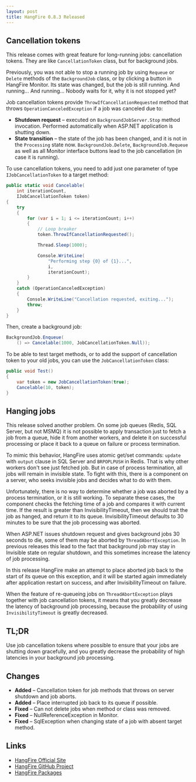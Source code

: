 ```yaml
---
layout: post
title: HangFire 0.8.3 Released
---
```


## Cancellation tokens

This release comes with great feature for long-running jobs: cancellation tokens. They are like `CancellationToken` class, but for background jobs.

Previously, you was not able to stop a running job by using `Requeue` or `Delete` methods of the `BackgroundJob` class, or by clicking a button in HangFire Monitor. Its state was changed, but the job is still running. And running... And running... Nobody waits for it, why it is not stopped yet?

Job cancellation tokens provide `ThrowIfCancellationRequested` method that throws `OperationCanceledException` if a job was canceled due to:

* **Shutdown request** – executed on `BackgroundJobServer.Stop` method invocation. Performed automatically when ASP.NET application is shutting down.
* **State transition** – the state of the job has been changed, and it is not in the `Processing` state now. `BackgroundJob.Delete`, `BackgroundJob.Requeue` as well as all Monitor interface buttons lead to the job cancellation (in case it is running).

To use cancellation tokens, you need to add just one parameter of type `IJobCancellationToken` to a target method:

```csharp
public static void Cancelable(
    int iterationCount, 
    IJobCancellationToken token)
{
    try
    {
        for (var i = 1; i <= iterationCount; i++)
        {
            // Loop breaker
            token.ThrowIfCancellationRequested();

            Thread.Sleep(1000);

            Console.WriteLine(
                "Performing step {0} of {1}...", 
                i, 
                iterationCount);            
        }
    }
    catch (OperationCanceledException)
    {
        Console.WriteLine("Cancellation requested, exiting...");
        throw;
    }
}
```

Then, create a background job:

```csharp
BackgroundJob.Enqueue(
    () => Cancelable(1000, JobCancellationToken.Null)); 
```

To be able to test target methods, or to add the support of cancellation token to your old jobs, you can use the `JobCancellationToken` class:

```csharp
public void Test()
{
    var token = new JobCancellationToken(true);
    Cancelable(10, token);
}
```

## Hanging jobs

This release solved another problem. On some job queues (Redis, SQL Server, but not MSMQ) it is not possible to apply transaction just to fetch a job from a queue, hide it from another workers, and delete it on successful processing or place it back to a queue on failure or process termination.

To mimic this behavior, HangFire uses atomic get/set commands: `update` with `output` clause in SQL Server and `BRPOPLPUSH` in Redis. That is why other workers don't see just fetched job. But in case of process termination, all jobs will remain in invisible state. To fight with this, there is a component on a server, who seeks invisible jobs and decides what to do with them.

Unfortunately, there is no way to determine whether a job was aborted by a process termination, or it is still working. To separate these cases, the component checks the fetching time of a job and compares it with current time. If the result is greater than InvisibilityTimeout, then we should trait the job as hanged, and return it to its queue. InvisibilityTimeout defaults to 30 minutes to be sure that the job processing was aborted. 

When ASP.NET issues shutdown request and gives background jobs 30 seconds to die, some of them may be aborted by `ThreadAbortException`. In previous releases this lead to the fact that background job may stay in Invisible state on regular shutdown, and this sometimes increase the latency of job processing.

In this release HangFire make an attempt to place aborted job back to the start of its queue on this exception, and it will be started again immediately after application restart on success, and after InvisibilityTimeout on failure.

When the feature of re-queueing jobs on `ThreadAbortException` plays together with job cancellation tokens, it means that you greatly decrease the latency of background job processing, because the probability of using `InvisibilityTimeout` is greatly decreased.

## TL;DR

Use job cancellation tokens where possible to ensure that your jobs are shutting down gracefully, and you greatly decrease the probability of high latencies in your background job processing.

## Changes

* **Added** – Cancellation token for job methods that throws on server shutdown and job aborts.
* **Added** – Place interrupted job back to its queue if possible.
* **Fixed** – Can not delete jobs when method or class was removed.
* **Fixed** – NullReferenceException in Monitor.
* **Fixed** – SqlException when changing state of a job with absent target method.

## Links

* [HangFire Official Site](http://hangfire.io)
* [HangFire GitHub Project](https://github.com/odinserj/HangFire)
* [HangFire Packages](https://www.nuget.org/packages?q=hangfire)